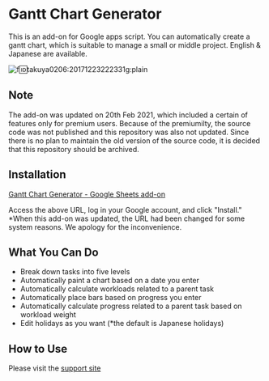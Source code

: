 # Gantt Chart Generator
This is an add-on for Google apps script. You can automatically create a gantt chart, which is suitable to manage a small or middle project. English & Japanese are available.



![f:id:takuya0206:20171223222331g:plain](https://cdn-ak.f.st-hatena.com/images/fotolife/t/takuya0206/20171223/20171223222331.gif)


## Note
The add-on was updated on 20th Feb 2021, which included a certain of features only for premium users. Because of the premiumilty, the source code was not published and this repository was also not updated.  Since there is no plan to maintain the old version of the source code, it is decided that this repository should be archived.


## Installation

[Gantt Chart Generator - Google Sheets add-on](https://workspace.google.com/marketplace/app/gantt_chart_generator/597114635116)

Access the above URL, log in your Google account, and click "Install."  
\*When this add-on was updated, the URL had been changed for some system reasons. We apology for the inconvenience. 


## What You Can Do

* Break down tasks into five levels
* Automatically paint a chart based on a date you enter
* Automatically calculate workloads related to a parent task
* Automatically place bars based on progress you enter
* Automatically calculate progress related to a parent task based on workload weight
* Edit holidays as you want (*the default is Japanese holidays)


## How to Use
Please visit the [support site](https://sites.google.com/view/ganttchartgenerator/home)
